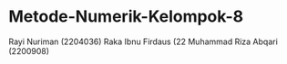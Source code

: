 # Metode-Numerik-Kelompok-8
Rayi Nuriman (2204036)
Raka Ibnu Firdaus (22
Muhammad Riza Abqari (2200908)
